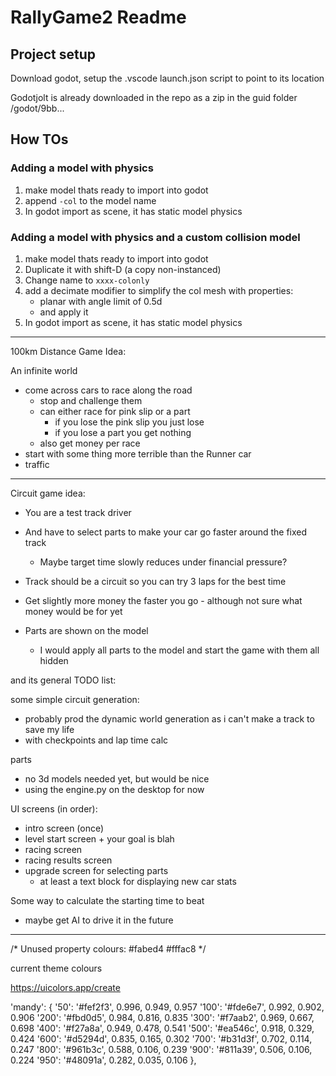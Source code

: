 # RallyGame2 Readme

## Project setup

Download godot, setup the .vscode launch.json script to point to its location

Godotjolt is already downloaded in the repo as a zip in the guid folder /godot/9bb...


## How TOs

### Adding a model with physics
1. make model thats ready to import into godot
1. append `-col` to the model name
1. In godot import as scene, it has static model physics

### Adding a model with physics and a custom collision model
1. make model thats ready to import into godot
1. Duplicate it with shift-D (a copy non-instanced)
1. Change name to `xxxx-colonly`
1. add a decimate modifier to simplify the col mesh with properties:
   - planar with angle limit of 0.5d
   - and apply it
1. In godot import as scene, it has static model physics

---

100km Distance Game Idea:

An infinite world

- come across cars to race along the road
  - stop and challenge them
  - can either race for pink slip or a part
    - if you lose the pink slip you just lose
    - if you lose a part you get nothing
  - also get money per race
- start with some thing more terrible than the Runner car
- traffic

---

Circuit game idea:

- You are a test track driver
- And have to select parts to make your car go faster around the fixed track
  - Maybe target time slowly reduces under financial pressure?

- Track should be a circuit so you can try 3 laps for the best time

- Get slightly more money the faster you go - although not sure what money would be for yet

- Parts are shown on the model
  - I would apply all parts to the model and start the game with them all hidden

and its general TODO list:

some simple circuit generation:
- probably prod the dynamic world generation as i can't make a track to save my life
- with checkpoints and lap time calc

parts
- no 3d models needed yet, but would be nice
- using the engine.py on the desktop for now

UI screens (in order):
- intro screen (once)
- level start screen + your goal is blah
- racing screen
- racing results screen
- upgrade screen for selecting parts
  - at least a text block for displaying new car stats

Some way to calculate the starting time to beat
- maybe get AI to drive it in the future

---

/*
Unused property colours:
#fabed4
#fffac8
*/

current theme colours

https://uicolors.app/create

'mandy': {
   '50': '#fef2f3', 0.996, 0.949, 0.957
  '100': '#fde6e7', 0.992, 0.902, 0.906
  '200': '#fbd0d5', 0.984, 0.816, 0.835
  '300': '#f7aab2', 0.969, 0.667, 0.698
  '400': '#f27a8a', 0.949, 0.478, 0.541
  '500': '#ea546c', 0.918, 0.329, 0.424
  '600': '#d5294d', 0.835, 0.165, 0.302
  '700': '#b31d3f', 0.702, 0.114, 0.247
  '800': '#961b3c', 0.588, 0.106, 0.239
  '900': '#811a39', 0.506, 0.106, 0.224
  '950': '#48091a', 0.282, 0.035, 0.106
},
